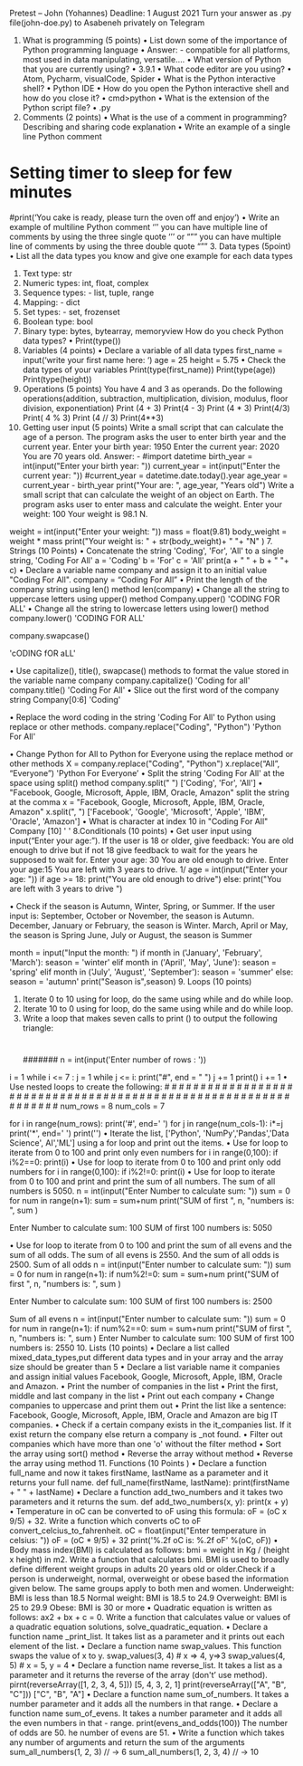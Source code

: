 Pretest – John (Yohannes)
Deadline: 1 August 2021
Turn your answer as .py file(john-doe.py) to Asabeneh privately on Telegram
1. What is programming (5 points)
•	List down some of the importance of Python programming language
•	Answer: - compatible for all platforms, most used in data manipulating, versatile….
•	What version of Python that you are currently using?
•	3.9.1
•	What code editor are you using?
•	Atom, Pycharm, visualCode, Spider
•	What is the Python interactive shell?
•	Python IDE
•	How do you open the Python interactive shell and how do you close it?
•	cmd>python
•	What is the extension of the Python script file?
•	.py
2. Comments (2 points)
•	What is the use of a comment in programming?
Describing and sharing code explanation 
•	Write an example of a single line Python comment
# Setting timer to sleep for few minutes
#print(‘You cake is ready, please turn the oven off and enjoy’) 
•	Write an example of multiline Python comment
‘’’ you can have multiple line 
of comments by using 
the three single quote ‘’’ or 
“”” you can have multiple line 
of comments by using 
the three double quote “””
3. Data types (5point)
•	List all the data types you know and give one example for each data types
1.	Text type: str
2.	Numeric types: int, float, complex
3.	Sequence types: - list, tuple, range 
4.	Mapping: - dict
5.	Set types: - set, frozenset
6.	Boolean type: bool
7.	Binary type: bytes, bytearray, memoryview
How do you check Python data types?
•	Print(type())
4. Variables (4 points)
•	Declare a variable of all data types
first_name = input(‘write your first name here:   ‘)
age = 25
height = 5.75
•	Check the data types of your variables
Print(type(first_name))
Print(type(age))
Print(type(height))
5. Operations (5 points)
You have 4 and 3 as operands. Do the following operations(addition, subtraction, multiplication, division, modulus, floor division, exponentiation)
Print (4 + 3)
Print(4 - 3)
Print (4 * 3)
Print(4/3)
Print( 4 % 3)
Print (4 // 3)
Print(4**3)
6. Getting user input (5 points)
Write a small script that can calculate the age of a person. The program asks the user to enter birth year and the current year.
Enter your birth year: 1950
Enter the current year: 2020
You are 70 years old.
Answer: -
#import datetime
birth_year = int(input("Enter your birth year: "))
current_year = int(input("Enter the current year:  "))
#current_year = datetime.date.today().year
age_year = current_year - birth_year
print("Your are: ", age_year, "Years old")
Write a small script that can calculate the weight of an object on Earth. The program asks user to enter mass and calculate the weight.
Enter your weight: 100
Your weight is 98.1 N.

weight = int(input("Enter your weight:  "))
mass = float(9.81)
body_weight = weight * mass
print("Your weight is:    " + str(body_weight)+ " "+ "N" )
7. Strings (10 Points)
•	Concatenate the string 'Coding', 'For', 'All' to a single string, 'Coding For All'
a = 'Coding'
b = 'For'
c = 'All'
print(a + " " + b + " "+ c)
•	Declare a variable name company and assign it to an initial value "Coding For All".
company = “Coding For All”
•	Print the length of the company string using len() method
len(company)
•	Change all the string to uppercase letters using upper() method
Company.upper()
   'CODING FOR ALL'
•	Change all the string to lowercase letters using lower() method
company.lower()
'CODING FOR ALL'

company.swapcase()

   'cODING fOR aLL'

•	Use capitalize(), title(), swapcase() methods to format the value stored in the variable name company
company.capitalize()
'Coding for all'
company.title()
'Coding For All'
•	Slice out the first word of the company string
Company[0:6]
'Coding'

•	Replace the word coding in the string 'Coding For All' to Python using replace or other methods.
company.replace("Coding", "Python")
'Python For All'

•	Change Python for All to Python for Everyone using the replace method or other methods
X = company.replace("Coding", "Python")
x.replace(“All”, “Everyone”)
   'Python For Everyone’
•	Split the string 'Coding For All' at the space using split() method
company.split(" ")
   ['Coding', 'For', 'All']
•	"Facebook, Google, Microsoft, Apple, IBM, Oracle, Amazon" split the string at the comma
x = "Facebook, Google, Microsoft, Apple, IBM, Oracle, Amazon"
x.split(", ")
['Facebook', 'Google', 'Microsoft', 'Apple', 'IBM', 'Oracle', 'Amazon']
•	What is character at index 10 in "Coding For All"
Company [10]
      ' '
8.Conditionals (10 points)
•	Get user input using input(“Enter your age:”). If the user is 18 or older, give feedback: You are old enough to drive but if not 18 give feedback to wait for the years he supposed to wait for.
    Enter your age: 30
    You are old enough to drive.
    Enter your age:15
    You are left with 3 years to drive.
1/
age = int(input("Enter your age:  "))
if age >= 18:
    print("You are old enough to drive")
else:
    print("You are left with 3 years to drive ") 

•	Check if the season is Autumn, Winter, Spring, or Summer. If the user input is:
September, October or November, the season is Autumn. December, January or February, the season is Winter. March, April or May, the season is Spring June, July or August, the season is Summer


month = input("Input the month: ")
if month in ('January', 'February', 'March'):
    season = 'winter'
elif month in ('April', 'May', 'June'):
    season = 'spring'
elif month in ('July', 'August', 'September'):
    season = 'summer'
else:
    season = 'autumn'
print("Season is",season)
9. Loops (10 points)
1.	Iterate 0 to 10 using for loop, do the same using while and do while loop. 
2.	Iterate 10 to 0 using for loop, do the same using while and do while loop. 
3.	Write a loop that makes seven calls to print () to output the following triangle:
    #
    ##
    ###
    ####
    #####
    ######
    #######
n = int(input('Enter number of rows : '))
 
i = 1
while i <= 7 :
    j = 1
    while j <= i:
        print("#", end = " ")
        j += 1
    print()
    i += 1
•	Use nested loops to create the following:
    # # # # # # # #
    # # # # # # # #
    # # # # # # # #
    # # # # # # # #
    # # # # # # # #
    # # # # # # # #
    # # # # # # # #
    # # # # # # # #
num_rows = 8
num_cols = 7

for i in range(num_rows):
    print('#', end=' ')
    for j in range(num_cols-1):
        i*=j
        print('*', end=' ')
    print('')
•	Iterate the list, ['Python', 'NumPy','Pandas','Data Science', AI','ML'] using a for loop and print out the items.
•	Use for loop to iterate from 0 to 100 and print only even numbers
for i in range(0,100): 
    if i%2==0: 
       print(i)
•	Use for loop to iterate from 0 to 100 and print only odd numbers
for i in range(0,100): 
if i%2!=0: 
   print(i)
•	Use for loop to iterate from 0 to 100 and print and print the sum of all numbers. The sum of all numbers is 5050.
n = int(input("Enter Number to calculate sum:   "))
sum = 0
for num in range(n+1):
    sum = sum+num
print("SUM of first ", n, "numbers is:     ", sum )

Enter Number to calculate sum:   100
SUM of first  100 numbers is:      5050
 
•	Use for loop to iterate from 0 to 100 and print the sum of all evens and the sum of all odds. The sum of all evens is 2550. And the sum of all odds is 2500.
Sum of all odds
n = int(input("Enter number to calculate sum:   "))
sum = 0
for num in range(n+1):
    if num%2!=0: 
        sum = sum+num
print("SUM of first ", n, "numbers is:     ", sum )

Enter Number to calculate sum:   100
SUM of first  100 numbers is:      2500

Sum of all evens
n = int(input("Enter number to calculate sum:   "))
sum = 0
for num in range(n+1):
    if num%2==0: 
        sum = sum+num
print("SUM of first ", n, "numbers is:     ", sum )
Enter Number to calculate sum:   100
SUM of first  100 numbers is:      2550
10. Lists (10 points)
•	Declare a list called mixed_data_types,put different data types and in your array and the array size should be greater than 5
•	Declare a list variable name it companies and assign initial values Facebook, Google, Microsoft, Apple, IBM, Oracle and Amazon.
•	Print the number of companies in the list
•	Print the first, middle and last company in the list
•	Print out each company
•	Change companies to uppercase and print them out
•	Print the list like a sentence: Facebook, Google, Microsoft, Apple, IBM, Oracle and Amazon are big IT companies.
•	Check if a certain company exists in the it_companies list. If it exist return the company else return a company is _not found.
•	Filter out companies which have more than one 'o' without the filter method
•	Sort the array using sort() method
•	Reverse the array without method
•	Reverse the array using method
11. Functions (10 Points )
•	Declare a function full_name and now it takes firstName, lastName as a parameter and it returns your full name.
def full_name(firstName, lastName):
       print(firstName + " " + lastName)
•	Declare a function add_two_numbers and it takes two parameters and it returns the sum.
def add_two_numbers(x, y):
    print(x + y)
•	Temperature in oC can be converted to oF using this formula: oF = (oC x 9/5) + 32. Write a function which converts oC to oF convert_celcius_to_fahrenheit.
oC = float(input("Enter temperature in celsius: "))
oF = (oC * 9/5) + 32
print('%.2f oC is: %.2f oF' %(oC, oF))
•	Body mass index(BMI) is calculated as follows: bmi = weight in Kg / (height x height) in m2. Write a function that calculates bmi. BMI is used to broadly define different weight groups in adults 20 years old or older.Check if a person is underweight, normal, overweight or obese based the information given below.
The same groups apply to both men and women. Underweight: BMI is less than 18.5 Normal weight: BMI is 18.5 to 24.9 Overweight: BMI is 25 to 29.9 Obese: BMI is 30 or more
•	Quadratic equation is written as follows: ax2 + bx + c = 0. Write a function that calculates value or values of a quadratic equation solutions, solve_quadratic_equation.
•	Declare a function name _print_list. It takes list as a parameter and it prints out each element of the list.
•	Declare a function name swap_values. This function swaps the value of x to y.
    swap_values(3, 4) # x => 4, y=>3
    swap_values(4, 5) # x = 5, y = 4
•	Declare a function name reverse_list. It takes a list as a parameter and it returns the reverse of the array (don't’ use method).
    pirnt(reverseArray([1, 2, 3, 4, 5]))
    [5, 4, 3, 2, 1]
    print(reverseArray(["A", "B", "C"]))
    ["C", "B", "A"]
•	Declare a function name sum_of_numbers. It takes a number parameter and it adds all the numbers in that range.
•	Declare a function name sum_of_evens. It takes a number parameter and it adds all the even numbers in that - range.
    print(evens_and_odds(100))
    The number of odds are 50.
    he number of evens are 51.
•	Write a function which takes any number of arguments and return the sum of the arguments
sum_all_numbers(1, 2, 3) // -> 6
sum_all_numbers(1, 2, 3, 4) // -> 10

